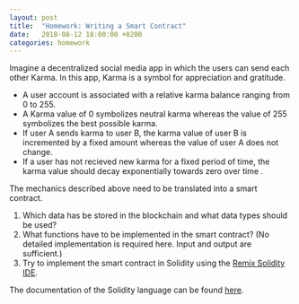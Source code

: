 ```yaml
---
layout: post
title:  "Homework: Writing a Smart Contract"
date:   2018-08-12 18:00:00 +0200
categories: homework
---
```


Imagine a decentralized social media app in which the users can send each other Karma. In this app, Karma is a symbol for appreciation and gratitude. 

* A user account is associated with a relative karma balance ranging from 0 to 255.
* A Karma value of 0 symbolizes neutral karma whereas the value of 255 symbolizes the best possible karma.
* If user A sends karma to user B, the karma value of user B is incremented by a fixed amount whereas the value of user A does not change.
* If a user has not recieved new karma for a fixed period of time, the karma value should decay exponentially towards zero over time .

The mechanics described above need to be translated into a smart contract.

1. Which data has be stored in the blockchain and what data types should be used?
2. What functions have to be implemented in the smart contract? (No detailed implementation is required here. Input and output are sufficient.)
3. Try to implement the smart contract in Solidity using the [Remix Solidity IDE][remix].

The documentation of the Solidity language can be found [here][solidity-docs].

[remix]: https://remix.ethereum.org/
[solidity-docs]: http://solidity.readthedocs.io/en/v0.4.24/
